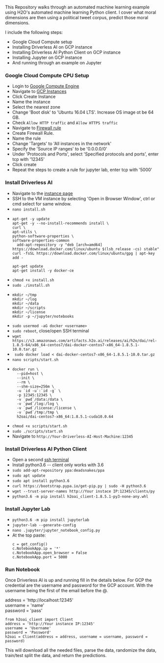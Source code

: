 This Repository walks through an automated machine learning example using H2O's automated machine learning Python client. I cover what moral dimensions are then using a political tweet corpus, predict those moral dimensions.

I include the following steps:
- Google Cloud Compute setup
- Installing Driverless AI on GCP instance
- Installing Driverless AI Python Client on GCP instance
- Installing Jupyter on GCP instance
- And running through an example on Jupyter


### Google Cloud Compute CPU Setup
- Login to [Google Compute Engine](https://console.cloud.google.com)
- Navigate to [GCP Instances](https://console.cloud.google.com/compute/instances)
- Click Create Instance
- Name the instance
- Select the nearest zone
- Change 'Boot disk' to 'Ubuntu 16.04 LTS'. Increase OS image ot be 64 GB.
- Check `Allow HTTP traffic` and `Allow HTTPS traffic`
- Navigate to [Firewall rule](https://console.cloud.google.com/networking/firewalls/)
- Create Firewall Rule.
- Name the rule
- Change 'Targets' to 'All instances in the network'
- Specify the 'Source IP ranges' to be '0.0.0.0/0'
- Under 'Protocols and Ports', select 'Specified protocols and ports', enter tcp with '12345'
- Click create
- Repeat the steps to create a rule for jupyter lab, enter tcp with '5000'

### Install Driverless AI
- Navigate to the [instance page](https://console.cloud.google.com/compute/instances)
- SSH to the VM instance by selecting 'Open in Browser Window', ctrl or cmd select for same window.
- ```nano install.sh```
- ```
  apt-get -y update
  apt-get -y --no-install-recommends install \
  curl \
  apt-utils \
  python-software-properties \
  software-properties-common
    add-apt-repository -y "deb [arch=amd64] https://download.docker.com/linux/ubuntu $(lsb_release -cs) stable"
  curl -fsSL https://download.docker.com/linux/ubuntu/gpg | apt-key add -

  apt-get update
  apt-get install -y docker-ce
  ```
- ```chmod +x install.sh```
- ```sudo ./install.sh```
- ```
  mkdir ~/tmp
  mkdir ~/log
  mkdir ~/data
  mkdir ~/scripts
  mkdir ~/license
  mkdir -p ~/jupyter/notebooks
  ```
- ```sudo usermod -aG docker <username>```
- ```sudo reboot```, close/open SSH terminal
- ```wget https://s3.amazonaws.com/artifacts.h2o.ai/releases/ai/h2o/dai/rel-1.8.5-64/x86_64-centos7/dai-docker-centos7-x86_64-1.8.5.1-10.0.tar.gz```
- ``` sudo docker load < dai-docker-centos7-x86_64-1.8.5.1-10.0.tar.gz```
- ```nano scripts/start.sh```
- ```
  docker run \
    --pid=host \
    --init \
    --rm \
    --shm-size=256m \
    -u `id -u`:`id -g` \
    -p 12345:12345 \
    -v `pwd`/data:/data \
    -v `pwd`/log:/log \
    -v `pwd`/license:/license \
    -v `pwd`/tmp:/tmp \
    h2oai/dai-centos7-x86_64:1.8.5.1-cuda10.0.64
  ```
- ```chmod +x scripts/start.sh```
- ```sudo ./scripts/start.sh```
- Navigate to ```http://Your-Driverless-AI-Host-Machine:12345```

### Install Driverless AI Python Client
- Open a second [ssh terminal](https://console.cloud.google.com/compute/instances) 
- Install python3.6 -- client only works with 3.6
- ```sudo add-apt-repository ppa:deadsnakes/ppa```
- ```sudo apt update```
- ```sudo apt install python3.6```
- ```curl https://bootstrap.pypa.io/get-pip.py | sudo -H python3.6```
- ```wget --trust-server-names http://Your instace IP:12345/clients/py```
- ```python3.6 -m pip install h2oai_client-1.8.5.1-py3-none-any.whl```

### Install Jupyter Lab
- ```python3.6 -m pip install jupyterlab```
- ```jupyter-lab --generate-config```
- ```nano .jupyter/jupyter_notebook_config.py```
- At the top paste:
  ```
  c = get_config()
  c.NotebookApp.ip = '*'
  c.NotebookApp.open_browser = False
  c.NotebookApp.port = 5000
  ```
  
### Run Notebook
Once Driverless AI is up and running fill in the details below. For GCP the credential are the username and password for the GCP account. With the username being the first of the email before the @.

address = 'http://localhost:12345' <br>
username = 'name' <br>
password = 'pass'
```
from h2oai_client import Client
address = 'http://Your instance IP:12345'
username = 'Username'
password = 'Password'
h2oai = Client(address = address, username = username, password = password)
```
This will download all the needed files, parse the data, randomize the data, train/test split the data, and return the predictions. 
